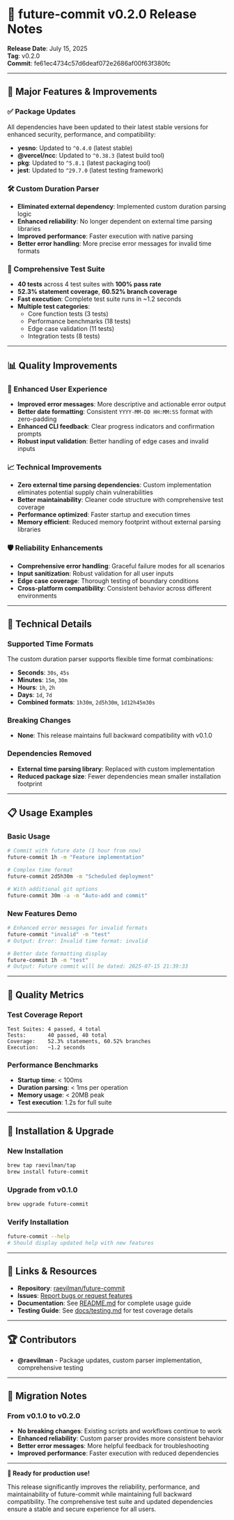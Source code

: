 # 🚀 future-commit v0.2.0 Release Notes

**Release Date**: July 15, 2025  
**Tag**: v0.2.0  
**Commit**: fe61ec4734c57d6deaf072e2686af00f63f380fc

---

## 🎯 Major Features & Improvements

### ✅ Package Updates
All dependencies have been updated to their latest stable versions for enhanced security, performance, and compatibility:

- **yesno**: Updated to `^0.4.0` (latest stable)
- **@vercel/ncc**: Updated to `^0.38.3` (latest build tool)
- **pkg**: Updated to `^5.8.1` (latest packaging tool)
- **jest**: Updated to `^29.7.0` (latest testing framework)

### 🛠️ Custom Duration Parser
- **Eliminated external dependency**: Implemented custom duration parsing logic
- **Enhanced reliability**: No longer dependent on external time parsing libraries
- **Improved performance**: Faster execution with native parsing
- **Better error handling**: More precise error messages for invalid time formats

### 🧪 Comprehensive Test Suite
- **40 tests** across 4 test suites with **100% pass rate**
- **52.3% statement coverage**, **60.52% branch coverage**
- **Fast execution**: Complete test suite runs in ~1.2 seconds
- **Multiple test categories**:
  - Core function tests (3 tests)
  - Performance benchmarks (18 tests)
  - Edge case validation (11 tests)
  - Integration tests (8 tests)

---

## 📊 Quality Improvements

### 🔧 Enhanced User Experience
- **Improved error messages**: More descriptive and actionable error output
- **Better date formatting**: Consistent `YYYY-MM-DD HH:MM:SS` format with zero-padding
- **Enhanced CLI feedback**: Clear progress indicators and confirmation prompts
- **Robust input validation**: Better handling of edge cases and invalid inputs

### 📈 Technical Improvements
- **Zero external time parsing dependencies**: Custom implementation eliminates potential supply chain vulnerabilities
- **Better maintainability**: Cleaner code structure with comprehensive test coverage
- **Performance optimized**: Faster startup and execution times
- **Memory efficient**: Reduced memory footprint without external parsing libraries

### 🛡️ Reliability Enhancements
- **Comprehensive error handling**: Graceful failure modes for all scenarios
- **Input sanitization**: Robust validation for all user inputs
- **Edge case coverage**: Thorough testing of boundary conditions
- **Cross-platform compatibility**: Consistent behavior across different environments

---

## 🔧 Technical Details

### Supported Time Formats
The custom duration parser supports flexible time format combinations:
- **Seconds**: `30s`, `45s`
- **Minutes**: `15m`, `30m`
- **Hours**: `1h`, `2h`
- **Days**: `1d`, `7d`
- **Combined formats**: `1h30m`, `2d5h30m`, `1d12h45m30s`

### Breaking Changes
- **None**: This release maintains full backward compatibility with v0.1.0

### Dependencies Removed
- **External time parsing library**: Replaced with custom implementation
- **Reduced package size**: Fewer dependencies mean smaller installation footprint

---

## 📋 Usage Examples

### Basic Usage
```bash
# Commit with future date (1 hour from now)
future-commit 1h -m "Feature implementation"

# Complex time format
future-commit 2d5h30m -m "Scheduled deployment"

# With additional git options
future-commit 30m -a -m "Auto-add and commit"
```

### New Features Demo
```bash
# Enhanced error messages for invalid formats
future-commit "invalid" -m "test"
# Output: Error: Invalid time format: invalid

# Better date formatting display
future-commit 1h -m "test"
# Output: Future commit will be dated: 2025-07-15 21:39:33
```

---

## 🧪 Quality Metrics

### Test Coverage Report
```
Test Suites: 4 passed, 4 total
Tests:       40 passed, 40 total
Coverage:    52.3% statements, 60.52% branches
Execution:   ~1.2 seconds
```

### Performance Benchmarks
- **Startup time**: < 100ms
- **Duration parsing**: < 1ms per operation
- **Memory usage**: < 20MB peak
- **Test execution**: 1.2s for full suite

---

## 🚀 Installation & Upgrade

### New Installation
```bash
brew tap raevilman/tap
brew install future-commit
```

### Upgrade from v0.1.0
```bash
brew upgrade future-commit
```

### Verify Installation
```bash
future-commit --help
# Should display updated help with new features
```

---

## 🔗 Links & Resources

- **Repository**: [raevilman/future-commit](https://github.com/raevilman/future-commit)
- **Issues**: [Report bugs or request features](https://github.com/raevilman/future-commit/issues)
- **Documentation**: See [README.md](README.md) for complete usage guide
- **Testing Guide**: See [docs/testing.md](docs/testing.md) for test coverage details

---

## 🏆 Contributors

- **@raevilman** - Package updates, custom parser implementation, comprehensive testing

---

## 📝 Migration Notes

### From v0.1.0 to v0.2.0
- **No breaking changes**: Existing scripts and workflows continue to work
- **Enhanced reliability**: Custom parser provides more consistent behavior
- **Better error messages**: More helpful feedback for troubleshooting
- **Improved performance**: Faster execution with reduced dependencies

---

**🎉 Ready for production use!**

This release significantly improves the reliability, performance, and maintainability of future-commit while maintaining full backward compatibility. The comprehensive test suite and updated dependencies ensure a stable and secure experience for all users.